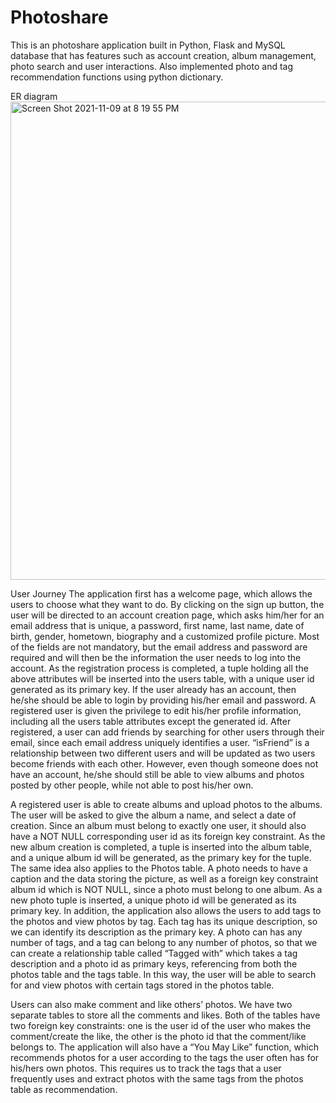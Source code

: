 # Photoshare
This is an photoshare application built in Python, Flask and MySQL database that has features such as account creation, album management, photo search and user interactions. Also implemented photo and tag recommendation functions using python dictionary.

ER diagram
<img width="765" alt="Screen Shot 2021-11-09 at 8 19 55 PM" src="https://user-images.githubusercontent.com/22482899/141032058-82077ab0-deac-480a-87bf-e86125302401.png">


User Journey
The application first has a welcome page, which allows the users to choose what they want to do. By clicking on the sign up button, the user will be directed to an account creation page, which asks him/her for an email address that is unique, a password, first name, last name, date of birth, gender, hometown, biography and a customized profile picture. Most of the fields are not mandatory, but the email address and password are required and will then be the information the user needs to log into the account. As the registration process is completed, a tuple holding all the above attributes will be inserted into the users table, with a unique user id generated as its primary key. If the user already has an account, then he/she should be able to login by providing his/her email and password. A registered user is given the privilege to edit his/her profile information, including all the users table attributes except the generated id. After registered, a user can add friends by searching for other users through their email, since each email address uniquely identifies a user. “isFriend” is a relationship between two different users and will be updated as two users become friends with each other. However, even though someone does not have an account, he/she should still be able to view albums and photos posted by other people, while not able to post his/her own. 

A registered user is able to create albums and upload photos to the albums. The user will be asked to give the album a name, and select a date of creation. Since an album must belong to exactly one user, it should also have a NOT NULL corresponding user id as its foreign key constraint. As the new album creation is completed, a tuple is inserted into the album table, and a unique album id will be generated, as the primary key for the tuple. The same idea also applies to the Photos table. A photo needs to have a caption and the data storing the picture, as well as a foreign key constraint album id which is NOT NULL, since a photo must belong to one album. As a new photo tuple is inserted, a unique photo id will be generated as its primary key. In addition, the application also allows the users to add tags to the photos and view photos by tag. Each tag has its unique description, so we can identify its description as the primary key. A photo can has any number of tags, and a tag can belong to any number of photos, so that we can create a relationship table called “Tagged with” which takes a tag description and a photo id as primary keys, referencing from both the photos table and the tags table. In this way, the user will be able to search for and view photos with certain tags stored in the photos table. 

Users can also make comment and like others’ photos. We have two separate tables to store all the comments and likes. Both of the tables have two foreign key constraints: one is the user id of the user who makes the comment/create the like, the other is the photo id that the comment/like belongs to. The application will also have a “You May Like” function, which recommends photos for a user according to the tags the user often has for his/hers own photos. This requires us to track the tags that a user frequently uses and extract photos with the same tags from the photos table as recommendation. 

